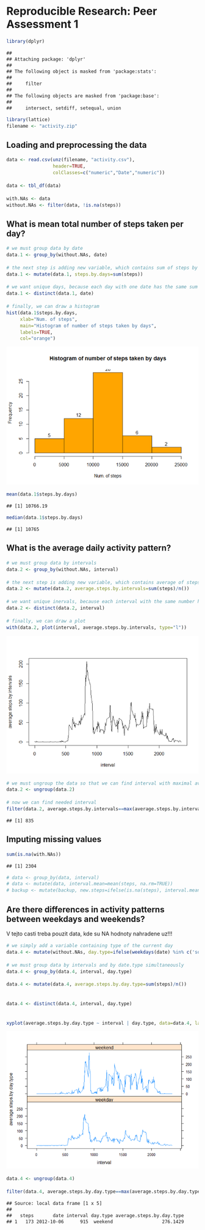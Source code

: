 # Reproducible Research: Peer Assessment 1


```r
library(dplyr)
```

```
## 
## Attaching package: 'dplyr'
## 
## The following object is masked from 'package:stats':
## 
##     filter
## 
## The following objects are masked from 'package:base':
## 
##     intersect, setdiff, setequal, union
```

```r
library(lattice)
filename <- "activity.zip"
```


## Loading and preprocessing the data

```r
data <- read.csv(unz(filename, "activity.csv"),
                 header=TRUE,
                 colClasses=c("numeric","Date","numeric"))

data <- tbl_df(data)

with.NAs <- data
without.NAs <- filter(data, !is.na(steps))
```


## What is mean total number of steps taken per day?


```r
# we must group data by date
data.1 <- group_by(without.NAs, date)

# the next step is adding new variable, which contains sum of steps by days
data.1 <- mutate(data.1, steps.by.days=sum(steps))

# we want unique days, because each day with one date has the same sum of steps  
data.1 <- distinct(data.1, date)

# finally, we can draw a histogram
hist(data.1$steps.by.days,
     xlab="Num. of steps",
     main="Histogram of number of steps taken by days",
     labels=TRUE,
     col="orange")
```

![](PA1_template_files/figure-html/meanMedianAndHistogram-1.png) 

```r
mean(data.1$steps.by.days)
```

```
## [1] 10766.19
```

```r
median(data.1$steps.by.days)
```

```
## [1] 10765
```



## What is the average daily activity pattern?

```r
# we must group data by intervals
data.2 <- group_by(without.NAs, interval)

# the next step is adding new variable, which contains average of steps by intervals
data.2 <- mutate(data.2, average.steps.by.intervals=sum(steps)/n())

# we want unique inervals, because each interval with the same number has the same average of steps  
data.2 <- distinct(data.2, interval)

# finally, we can draw a plot
with(data.2, plot(interval, average.steps.by.intervals, type="l"))
```

![](PA1_template_files/figure-html/averageDailyPattern-1.png) 

```r
# we must ungroup the data so that we can find interval with maximal average steps taken
data.2 <- ungroup(data.2)

# now we can find needed interval
filter(data.2, average.steps.by.intervals==max(average.steps.by.intervals))$interval
```

```
## [1] 835
```

## Imputing missing values

```r
sum(is.na(with.NAs))
```

```
## [1] 2304
```

```r
# data <- group_by(data, interval)
# data <- mutate(data, interval.mean=mean(steps, na.rm=TRUE))
# backup <- mutate(backup, new.steps=ifelse(is.na(steps), interval.mean, steps))
```

## Are there differences in activity patterns between weekdays and weekends?
V tejto casti treba pouzit data, kde su NA hodnoty nahradene uz!!!

```r
# we simply add a variable containing type of the current day
data.4 <- mutate(without.NAs, day.type=ifelse(weekdays(date) %in% c('sobota','nedela'),'weekend','weekday'))

# we must group data by intervals and by date.type simultaneously
data.4 <- group_by(data.4, interval, day.type)

data.4 <- mutate(data.4, average.steps.by.day.type=sum(steps)/n())


data.4 <- distinct(data.4, interval, day.type)


xyplot(average.steps.by.day.type ~ interval | day.type, data=data.4, layout=c(1,2), type="l")
```

![](PA1_template_files/figure-html/unnamed-chunk-1-1.png) 

```r
data.4 <- ungroup(data.4)

filter(data.4, average.steps.by.day.type==max(average.steps.by.day.type))
```

```
## Source: local data frame [1 x 5]
## 
##   steps       date interval day.type average.steps.by.day.type
## 1   173 2012-10-06      915  weekend                  276.1429
```


















